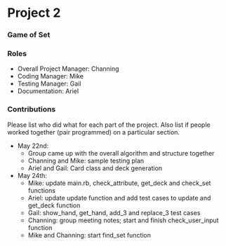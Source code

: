 # Project 2
### Game of Set

### Roles
* Overall Project Manager: Channing
* Coding Manager: Mike
* Testing Manager: Gail
* Documentation: Ariel

### Contributions
Please list who did what for each part of the project.
Also list if people worked together (pair programmed) on a particular section.

* May 22nd:
  * Group came up with the overall algorithm and structure together
  * Channing and Mike: sample testing plan
  * Ariel and Gail: Card class and deck generation
* May 24th:
  * Mike: update main.rb, check_attribute, get_deck and check_set functions
  * Ariel: update update function and add test cases to update and get_deck function
  * Gail: show_hand, get_hand, add_3 and replace_3 test cases
  * Channing: group meeting notes; start and finish check_user_input function
  * Mike and Channing: start find_set function
